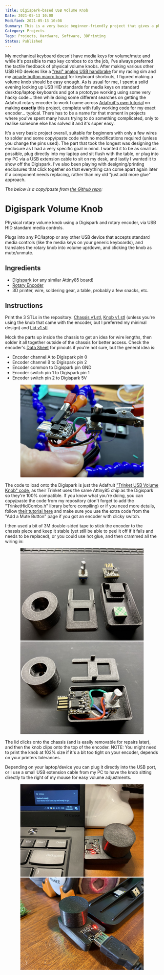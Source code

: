 ```yaml
---
Title: Digispark-based USB Volume Knob
Date: 2021-05-13 10:08
Modified: 2021-05-13 10:08
Summary: This is a very basic beginner-friendly project that gives a physical volume knob that works on most desktop/laptops. Using a rotary encoder, a Digispark microcontroller, a few soldered wires, some pre-existing firmware from Adafruit, and a 3D printed housing, we get a super tidy and tiny dial for controlling the system volume (or map it to whatever you want).
Category: Projects
Tags: Projects, Hardware, Software, 3DPrinting
Status: Published
---
```


My mechanical keyboard doesn't have media keys for volume/mute and while it's possible to map key combos to do the job, I've always preferred the tactile feedback of physical volume knobs. After making various other USB HID devices like a ["real" analog USB handbrake](https://github.com/obsoletenerd/analog-usb-handbrake) for my racing sim and my [arcade button macro board](http://obsoletenerd.com/arcade-macro-board-for-obs.html) for keyboard shortcuts, I figured making a volume knob should be easy enough. As is usual for me, I spent a solid evening looking up USB HID standards for media keys on standard desktop/laptop keyboards and got a prototype working using some very hacky code... then while doing some different searches on getting the Adafruit rotary encoder to work I came across [Adafruit's own tutorial](https://learn.adafruit.com/trinket-usb-volume-knob/) on making **exactly** this project, complete with fully working code for my exact encoder... typical. There has to be a name for that moment in projects where you've spent many hours trying to do something complicated, only to realise someone else has solved it and it's super easy.

It's a very basic project overall, suitable for beginners with only a few wires to solder and some copy/paste code with no modifications required (unless you change the pins used). The part that took the longest was designing the enclosure as I had a very specific goal in mind. I wanted it to be as small as possible, plug directly into my laptop and sit flush with the table, or plug into my PC via a USB extension cable to sit on my desk, and lastly I wanted it to show off the Digispark. I've also been playing with designing/printing enclosures that click together so that everything can come apart again later if a component needs replacing, rather than my old "just add more glue" approach.

*The below is a copy/paste from [the Github repo](https://github.com/obsoletenerd/digispark-volume-knob/):*

# Digispark Volume Knob

Physical rotary volume knob using a Digispark and rotary encoder, via USB HID standard media controls.

Plugs into any PC/laptop or any other USB device that accepts standard media controls (like the media keys on your generic keyboards), and translates the rotary knob into volume up/down, and clicking the knob as mute/unmute.

## Ingredients

- [Digispark](http://digistump.com/products/1) (or any similar Attiny85 board)
- [Rotary Encoder](https://core-electronics.com.au/rotary-encoder-extras.html)
- 3D printer, wire, soldering gear, a table, probably a few snacks, etc.

## Instructions

Print the 3 STLs in the repository: [Chassis v1.stl](https://github.com/obsoletenerd/digispark-volume-knob/blob/master/Chassis%20v1.stl), [Knob v1.stl](https://github.com/obsoletenerd/digispark-volume-knob/blob/main/Knob%20v1.stl) (unless you're using the knob that came with the encoder, but I preferred my minimal design) and [Lid v1.stl](https://github.com/obsoletenerd/digispark-volume-knob/blob/master/Lid%20v1.stl).

Mock the parts up inside the chassis to get an idea for wire lengths, then solder it all together outside of the chassis for better access. Check the encoder's [Data Sheet](https://cdn-shop.adafruit.com/datasheets/pec11.pdf) for pinouts if you're not sure, but the general idea is:

- Encoder channel A to Digispark pin 0
- Encoder channel B to Digispark pin 2
- Encoder common to Digispark pin GND
- Encoder switch pin 1 to Digispark pin 1
- Encoder switch pin 2 to Digispark 5V

<center>
<img alt="Digispark Volume Knob wiring" src="https://raw.githubusercontent.com/obsoletenerd/digispark-volume-knob/main/Meta/DigisparkVolumeKnob-Wiring.jpg" width="80%">
</center>

The code to load onto the Digispark is just the Adafruit ["Trinket USB Volume Knob" code](https://learn.adafruit.com/trinket-usb-volume-knob/add-a-mute-button), as their Trinket uses the same Attiny85 chip as the Digispark so they're 100% compatible. If you know what you're doing, you can copy/paste the code from my repository (don't forget to add the "TrinketHidCombo.h" library before compiling) or if you need more details, follow [their tutorial here](https://learn.adafruit.com/trinket-usb-volume-knob/code) and make sure you use the extra code from the "Add a Mute Button" page if you got an encoder with clicky switch.

I then used a bit of 3M double-sided tape to stick the encoder to the chassis piece and keep it stable (yet still be able to peel it off if it fails and needs to be replaced), or you could use hot glue, and then crammed all the wiring in:

<center>
<img alt="Digispark Volume Knob parts" src="https://raw.githubusercontent.com/obsoletenerd/digispark-volume-knob/main/Meta/DigisparkVolumeKnob-Parts.jpg" width="80%">

<img alt="Digispark Volume Knob assembly" src="https://raw.githubusercontent.com/obsoletenerd/digispark-volume-knob/main/Meta/DigisparkVolumeKnob-Assembly.jpg" width="80%">
</center>

The lid clicks onto the chassis (and is easily removable for repairs later), and then the knob clips onto the top of the encoder. NOTE: You might need to print the knob at 102% size if it's a bit too tight on your encoder, depends on your printers tolerances.

Depending on your laptop/device you can plug it directly into the USB port, or I use a small USB extension cable from my PC to have the knob sitting directly to the right of my mouse for easy volume adjustments.


<center>
<img alt="Digispark Volume Knob on a laptop" src="https://raw.githubusercontent.com/obsoletenerd/digispark-volume-knob/main/Meta/DigisparkVolumeKnob-Laptop.jpg" width="80%">

<img alt="Digispark Volume Knob on a PC" src="https://raw.githubusercontent.com/obsoletenerd/digispark-volume-knob/main/Meta/DigisparkVolumeKnob-Desktop.jpg" width="80%">
</center>
